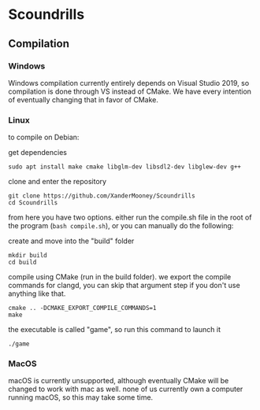 # Scoundrills

<h2>Compilation</h2>

<h3>Windows</h3>

Windows compilation currently entirely depends on Visual Studio 2019, so compilation is done through VS instead of CMake. We have every intention of eventually changing that in favor of CMake.

<h3>Linux</h3>

to compile on Debian:

get dependencies
```
sudo apt install make cmake libglm-dev libsdl2-dev libglew-dev g++
```
clone and enter the repository
```
git clone https://github.com/XanderMooney/Scoundrills
cd Scoundrills
```

from here you have two options. either run the compile.sh file in the root of the program (`bash compile.sh`), or you can manually do the following:

create and move into the "build" folder
```
mkdir build
cd build
```
compile using CMake (run in the build folder). we export the compile commands for clangd, you can skip that argument step if you don't use anything like that.
```
cmake .. -DCMAKE_EXPORT_COMPILE_COMMANDS=1
make
```
the executable is called "game", so run this command to launch it
```
./game
```

<h3>MacOS</h3>

macOS is currently unsupported, although eventually CMake will be changed to work with mac as well. none of us currently own a computer running macOS, so this may take some time.
